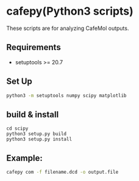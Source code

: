# cafepy(Python3 scripts)
These scripts are for analyzing CafeMol outputs.

## Requirements
- setuptools >= 20.7

## Set Up
```bash
python3 -m setuptools numpy scipy matplotlib

```
## build & install
```
cd scipy
python3 setup.py build
python3 setup.py install
```

## Example:
```bash
cafepy com -f filename.dcd -o output.file

```